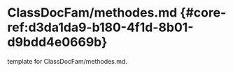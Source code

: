 # ClassDocFam/methodes.md  {#core-ref:d3da1da9-b180-4f1d-8b01-d9bdd4e0669b}
 
<span class="fixme template"> template for ClassDocFam/methodes.md.</span>
